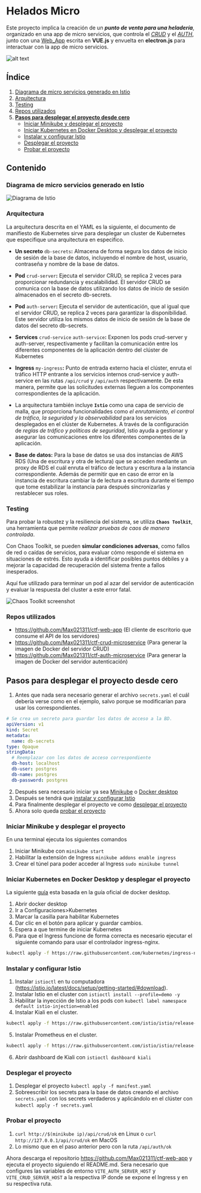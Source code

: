 # Helados Micro

Este proyecto implica la creación de un **_punto de venta para una heladería_**, organizado en una app de micro servicios, que controla el [_CRUD_](#repos-utilizados) y el [_AUTH_](#repos-utilizados), junto con una [Web_App](#repos-utilizados) escrita en __VUE.js__ y envuelta en __electron.js__ para interactuar con la app de micro servicios.

![alt text](readmeImgs/back.jpg "image title")

## Índice

1. [Diagrama de micro servicios generado en Istio](#diagrama-de-microservicios-generado-en-istio)
2. [Arquitectura](#arquitectura)
3. [Testing](#testing)
4. [Repos utilizados](#repos-utilizados)
4. [__Pasos para desplegar el proyecto desde cero__](#pasos-para-desplegar-el-proyecto-desde-cero)
    - [Iniciar Minikube y desplegar el proyecto](#iniciar-minikube-y-desplegar-el-proyecto)
    - [Iniciar Kubernetes en Docker Desktop y desplegar el proyecto](#iniciar-kubernetes-en-docker-desktop-y-desplegar-el-proyecto)
    - [Instalar y configurar Istio](#instalar-y-configurar-istio)
    - [Desplegar el proyecto](#desplegar-el-proyecto)
    - [Probar el proyecto](#probar-el-proyecto)
## Contenido

### Diagrama de micro servicios generado en Istio
![Diagrama de Istio](readmeImgs/d1.png "Diagrama de Istio")

### Arquitectura
La arquitectura descrita en el YAML es la siguiente, el documento de manifiesto de Kubernetes sirve para desplegar un cluster de Kubernetes que especifique una arquitectura en especifico.

+ **Un secreto** `db-secrets`__:__ Almacena de forma segura los datos de inicio de sesión de la base de datos, incluyendo el nombre de host, usuario, contraseña y nombre de la base de datos. 

- **Pod** `crud-server`__:__
Ejecuta el servidor CRUD, se replica 2 veces para
proporcionar redundancia y escalabilidad.
El servidor CRUD se comunica con la base de datos
utilizando los datos de inicio de sesión almacenados en
el secreto db-secrets.

+ **Pod** `auth-server`__:__
Ejecuta el servidor de autenticación, que al igual que el
servidor CRUD, se replica 2 veces para garantizar la
disponibilidad. Este servidor utiliza los mismos datos de
inicio de sesión de la base de datos del secreto
db-secrets.

+ **Services** `crud-service` `auth-service`__:__
Exponen los pods crud-server y auth-server,
respectivamente y facilitan la comunicación entre los
diferentes componentes de la aplicación dentro del
clúster de Kubernetes

- **Ingress** `my-ingress`__:__
Punto de entrada externo hacia el clúster, enruta el
tráfico HTTP entrante a los servicios internos
crud-service y auth-service en las rutas `/api/crud`
y `/api/auth` respectivamente. De esta manera, permite
que las solicitudes externas lleguen a los
componentes correspondientes de la aplicación.

- La arquitectura también incluye **`Istio`** como una capa de servicio de
malla, que proporciona funcionalidades como _el enrutamiento, el control de tráfico, la seguridad y la observabilidad_ para los servicios desplegados en el clúster de Kubernetes.
A través de la configuración de _reglas de tráfico y políticas de seguridad_, Istio ayuda a gestionar y asegurar las comunicaciones entre los diferentes componentes de la aplicación.

- **Base de datos:**
Para la base de datos se usa dos instancias de AWS RDS (Una de escritura y otra de lectura) que se acceden mediante un proxy de RDS el cuál enruta el tráfico de lectura y escritura a la instancia correspondiente. Además de permitir que en caso de error en la instancia de escritura cambiar la de lectura a escritura durante el tiempo que tome estabilizar la instancia para después sincronizarlas y restablecer sus roles.

### Testing

Para probar la robustez y la resiliencia del sistema, se utiliza **`Chaos Toolkit`**, una herramienta que permite *realizar pruebas de caos de manera controlada*.

Con Chaos Toolkit, se pueden **simular condiciones adversas**, como fallos de red o caídas de servicios, para evaluar cómo responde el sistema en situaciones de estrés. Esto ayuda a identificar posibles puntos débiles y a mejorar la capacidad de recuperación del sistema frente a fallos inesperados.

Aquí fue utilizado para terminar un pod al azar del servidor de autenticación y evaluar la respuesta del cluster a este error fatal.

![Chaos Toolkit screenshot](readmeImgs/pr1.png "Chaos toolkit screenshot")

### Repos utilizados
- https://github.com/Max021311/ctf-web-app (El cliente de escritorio que consume el API de los servidores)
- https://github.com/Max021311/ctf-crud-microservice (Para generar la imagen de Docker del servidor CRUD)
- https://github.com/Max021311/ctf-auth-microservice (Para generar la imagen de Docker del servidor autenticación)

## Pasos para desplegar el proyecto desde cero

1. Antes que nada sera necesario generar el archivo `secrets.yaml` el cuál debería verse como en el ejemplo, salvo porque se modificarían para usar los correspondientes.
```yaml
# Se crea un secreto para guardar los datos de acceso a la BD.
apiVersion: v1
kind: Secret
metadata:
  name: db-secrets
type: Opaque
stringData:
  # Reemplazar con los datos de acceso correspondiente
  db-host: localhost
  db-user: postgres
  db-name: postgres
  db-password: postgres
```
2. Después sera necesario iniciar ya sea [Minikube](#iniciar-minikube-y-desplegar-el-proyecto) o [Docker desktop](#iniciar-kubernetes-en-docker-desktop-y-desplegar-el-proyecto)
3. Después se tendrá que [instalar y configurar Istio](#instalar-y-configurar-istio)
4. Para finalmente desplegar el proyecto ve como [desplegar el proyecto](#desplegar-el-proyecto)
5. Ahora solo queda [probar el proyecto](#probar-el-proyecto)

### Iniciar Minikube y desplegar el proyecto
En una terminal ejecuta los siguientes comandos

1. Iniciar Minikube con `minikube start`
2. Habilitar la extensión de Ingress `minikube addons enable ingress`
3. Crear el túnel para poder acceder al Ingress `sudo minikube tunnel`

### Iniciar Kubernetes en Docker Desktop y desplegar el proyecto 
La siguiente [guía](https://docs.docker.com/desktop/kubernetes/) esta basada en la guía oficial de docker desktop.

1. Abrir docker desktop
2. Ir a Configuraciones>Kubernetes
3. Marcar la casilla para habilitar Kubernetes
4. Dar clic en el botón para aplicar y guardar cambios.
5. Espera a que termine de iniciar Kubernetes
6. Para que el Ingress funcione de forma correcta es necesario ejecutar el siguiente comando para usar el controlador ingress-nginx.
```bash
kubectl apply -f https://raw.githubusercontent.com/kubernetes/ingress-nginx/controller-v1.10.1/deploy/static/provider/cloud/deploy.yaml
```

### Instalar y configurar Istio

1. Instalar `istioctl` en tu computadora (https://istio.io/latest/docs/setup/getting-started/#download).
2. Instalar Istio en el cluster con `istioctl install --profile=demo -y`
3. Habilitar la inyección de Istio a los pods con `kubectl label namespace default istio-injection=enabled`
4. Instalar Kiali en el cluster.
```bash
kubectl apply -f https://raw.githubusercontent.com/istio/istio/release-1.21/samples/addons/kiali.yaml
```

5. Instalar Prometheus en el cluster.
```bash
kubectl apply -f https://raw.githubusercontent.com/istio/istio/release-1.21/samples/addons/prometheus.yaml
```
6. Abrir dashboard de Kiali con `istioctl dashboard kiali`

### Desplegar el proyecto

1. Desplegar el proyecto `kubectl apply -f manifest.yaml`
2. Sobreescribir los secrets para la base de datos creando el archivo `secrets.yaml` con los secrets verdaderos y aplicándolo en el clúster con `kubectl apply -f secrets.yaml`

### Probar el proyecto

1. `curl http://$(minikube ip)/api/crud/ok` en Linux o `curl http://127.0.0.1/api/crud/ok` en MacOS
2. Lo mismo que en el paso anterior pero con la ruta `/api/auth/ok`

Ahora descarga el repositorio https://github.com/Max021311/ctf-web-app y ejecuta el proyecto siguiendo el README.md.
Sera necesario que configures las variables de entorno `VITE_AUTH_SERVER_HOST` y `VITE_CRUD_SERVER_HOST` a la respectiva IP donde se expone el Ingress y en su respectiva ruta.
